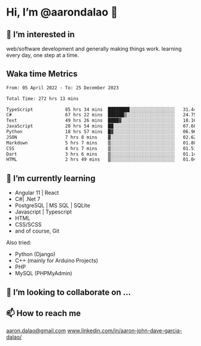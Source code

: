 # __Hi, I’m @aarondalao__ 👋 
## 👀 I’m interested in 
web/software development and generally making things work.
learning every day, one step at a time. 

## Waka time Metrics
<!--START_SECTION:waka-->

```txt
From: 05 April 2022 - To: 25 December 2023

Total Time: 272 hrs 13 mins

TypeScript            85 hrs 34 mins  ████████░░░░░░░░░░░░░░░░░   31.44 %
C#                    67 hrs 22 mins  ██████▒░░░░░░░░░░░░░░░░░░   24.75 %
Text                  49 hrs 26 mins  ████▓░░░░░░░░░░░░░░░░░░░░   18.16 %
JavaScript            20 hrs 54 mins  ██░░░░░░░░░░░░░░░░░░░░░░░   07.68 %
Python                18 hrs 57 mins  █▓░░░░░░░░░░░░░░░░░░░░░░░   06.96 %
JSON                  7 hrs 8 mins    ▓░░░░░░░░░░░░░░░░░░░░░░░░   02.62 %
Markdown              5 hrs 7 mins    ▒░░░░░░░░░░░░░░░░░░░░░░░░   01.88 %
CSS                   4 hrs 7 mins    ▒░░░░░░░░░░░░░░░░░░░░░░░░   01.51 %
Dart                  3 hrs 6 mins    ▒░░░░░░░░░░░░░░░░░░░░░░░░   01.14 %
HTML                  2 hrs 49 mins   ▒░░░░░░░░░░░░░░░░░░░░░░░░   01.04 %
```

<!--END_SECTION:waka-->

## 🌱 I’m currently learning 

- Angular 11 | React 
- C#| .Net 7
- PostgreSQL | MS SQL | SQLite
- Javascript | Typescript
- HTML 
- CSS/SCSS
- and of course, Git 


Also tried:
- Python (Django)
- C++ (mainly for Arduino Projects)
- PHP
- MySQL (PHPMyAdmin)


## 💞️ I’m looking to collaborate on ...

## 📫 How to reach me 
aaron.dalao@gmail.com
www.linkedin.com/in/aaron-john-dave-garcia-dalao/

<!---
aarondalao/aarondalao is a ✨ special ✨ repository because its `README.md` (this file) appears on your GitHub profile.
You can click the Preview link to take a look at your changes.
--->
